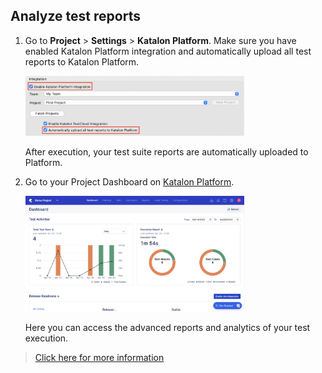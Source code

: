 ## Analyze test reports

1. Go to **Project** > **Settings** > **Katalon Platform**. Make sure you have enabled Katalon Platform integration and automatically upload all test reports to Katalon Platform.

    <img src="https://github.com/katalon-studio/docs-images/raw/master/katalon-studio/in-app-tutorials/shared-images/ks-upload-reports-enabled.png" width=350>

   After execution, your test suite reports are automatically uploaded to Platform.

2. Go to your Project Dashboard on [Katalon Platform](https://testops.katalon.io). 

    <img src="https://github.com/katalon-studio/docs-images/raw/master/katalon-studio/in-app-tutorials/shared-images/kt-dashboard-1.png" width=350>
    
    Here you can access the advanced reports and analytics of your test execution.


> [Click here for more information](https://docs.katalon.com/docs/analyze/reports/view-test-reports/view-test-reports-in-katalon-testops/view-testops-dashboard/testops-dashboard-overview)